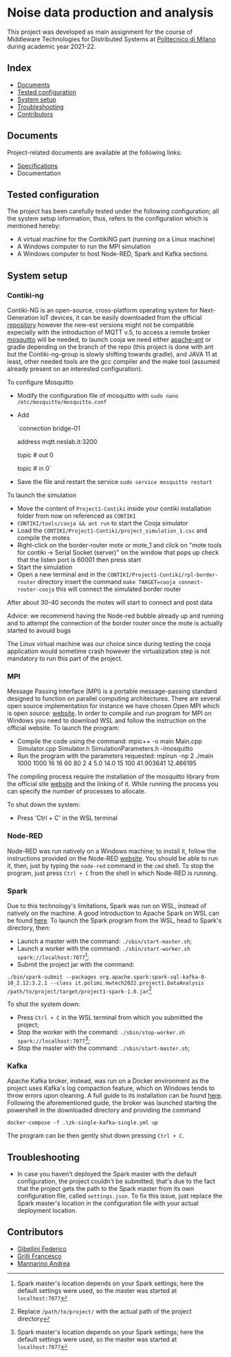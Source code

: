 # Noise data production and analysis
This project was developed as main assignment for the course of Middleware Technologies for Distributed Systems at [Politecnico di Milano](https://polimi.it) during academic year 2021-22.

## Index

- [Documents](#documents)
- [Tested configuration](#tested-configuration)
- [System setup](#system-setup)
- [Troubleshooting](#troubleshooting)
- [Contributors](#contributors)

## Documents

Project-related documents are available at the following links:
- [Specifications](https://github.com/Francesco-Grilli/MiddlewareTech2022/blob/main/Middleware%20Technologies%20Projects%202022.pdf)
- Documentation

## Tested configuration
The project has been carefully tested under the following configuration; all the system setup information, thus, refers to the configuration which is mentioned hereby: 
- A virtual machine for the ContikiNG part (running on a Linux machine)
- A Windows computer to run the MPI simulation
- A Windows computer to host Node-RED, Spark and Kafka sections.

## System setup
### Contiki-ng
Contiki-NG is an open-source, cross-platform operating system for Next-Generation IoT devices, it can be easily downloaded from the official [repository](https://github.com/contiki-ng/contiki-ng) however the new-est versions might not be compatible expecially with the introduction of MQTT v.5, to access a remote broker [mosquitto](https://mosquitto.org/download/) will be needed, to launch cooja we need either [apache-ant](https://ant.apache.org) or gradle depending on the branch of the repo (this project is done with ant but the Contiki-ng-group is slowly shifting towards gradle), and JAVA 11 at least, other needed tools are the gcc compiler and the make tool (assumed already present on an interested configuration).

To configure Mosquitto
- Modify the configuration file of mosquitto with `sudo nano /etc/mosquitto/mosquitto.conf`
- Add 

	`connection bridge-01
	
	address mqtt.neslab.it:3200
	
	topic # out 0
	
	topic # in 0`
- Save the file and restart the service `sudo service mosquitto restart`

To launch the simulation
- Move the content of `Project1-Contiki` inside your contiki installation folder from now on referenced as `CONTIKI`
- `CONTIKI/tools/cooja && ant run` to start the Cooja simulator
- Load the `CONTIKI/Project1-Contiki/project_simulation_1.csc` and compile the motes
- Right-click on the border-router mote or  mote_1 and click on "mote tools for contiki -> Serial Socket (server)" on the window that pops up check that the listen port is 60001 then press start
- Start the simulation
- Open a new terminal and in the `CONTIKI/Project1-Contiki/rpl-border-router` directory insert the command `make TARGET=cooja connect-router-cooja` this will connect the simulated border router

After about 30-40 seconds the motes will start to connect and post data

Advice: we recommend having the Node-red bubble already up and running and to attempt the connection of the border router once the mote is actually started to avouid bugs

The Linux virtual machine was our choice since during testing the cooja application would sometime crash however the virtualization step is not mandatory to run this part of the project. 


### MPI
Message Passing Interface (MPI) is a portable message-passing standard designed to function on parallel computing architectures. There are several open source implementation for instance we have chosen Open MPI which is open source: [website](https://www.open-mpi.org/).
In order to compile and run program for MPI on Windows you need to download WSL and follow the instruction on the official website.
To launch the program:
- Compile the code using the command: mpic++ -o main Main.cpp Simulator.cpp Simulator.h SimulationParameters.h -lmosquitto
- Run the program with the parameters requested: mpirun -np 2 ./main 1000 1000 16 16 60 80 2 4 5.0 14.0 15 100 41.903641 12.466195

The compiling process require the installation of the mosquitto library from the official site [website](https://mosquitto.org/download/) and the linking of it.
While running the process you can specify the number of processes to allocate.

To shut down the system:
- Press 'Ctrl + C' in the WSL terminal


### Node-RED
Node-RED was run natively on a Windows machine; to install it, follow the instructions provided on the Node-RED [website](https://nodered.org/docs/getting-started/local). You should be able to run it, then, just by typing the `node-red` command in the `cmd` shell.
To stop the program, just press `Ctrl + C` from the shell in which Node-RED is running.

### Spark
Due to this technology's limitations, Spark was run on WSL, instead of natively on the machine. A good introduction to Apache Spark on WSL can be found [here](https://nicolosonnino.it/spark-on-wsl/). 
To launch the Spark program from the WSL, head to Spark's directory, then:
- Launch a master with the command: `./sbin/start-master.sh`;
- Launch a worker with the command: `./sbin/start-worker.sh spark://localhost:7077`[^spark-master];
- Submit the project jar with the command: 

`./bin/spark-submit --packages org.apache.spark:spark-sql-kafka-0-10_2.12:3.2.1 --class it.polimi.mwtech2022.project1.DataAnalysis /path/to/project/target/project1-spark-1.0.jar`[^spark-submit]

To shut the system down:
- Press `Ctrl + C` in the WSL terminal from which you submitted the project;
- Stop the worker with the command: `./sbin/stop-worker.sh spark://localhost:7077`[^spark-master];
- Stop the master with the command: `./sbin/start-master.sh`;

### Kafka
Apache Kafka broker, instead, was run on a Docker environment as the project uses Kafka's log compaction feature, which on Windows tends to throw errors upon cleaning. A full guide to its installation can be found [here](https://www.youtube.com/watch?v=Zq8aMrRnvQE).
Following the aforementioned guide, the broker was launched starting the powershell in the downloaded directory and providing the command 

`docker-compose -f .\zk-single-kafka-single.yml up`

The program can be then gently shut down pressing `Ctrl + C`.

## Troubleshooting
- In case you haven't deployed the Spark master with the default configuration, the project couldn't be submitted; that's due to the fact that the project gets the path to the Spark master from its own configuration file, called `settings.json`. To fix this issue, just replace the Spark master's location in the configuration file with your actual deployment location.

## Contributors
- [Gibellini Federico](https://github.com/gblfrc)
- [Grilli Francesco](https://github.com/Francesco-Grilli)
- [Mannarino Andrea](https://github.com/AndreaMannarino)

[^spark-master]: Spark master's location depends on your Spark settings; here the default settings were used, so the master was started at `localhost:7077`
[^spark-submit]: Replace `/path/to/project/` with the actual path of the project directory
